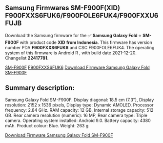 <h2>Samsung Firmwares SM-F900F(XID) F900FXXS6FUK6/F900FOLE6FUK4/F900FXXU6FUJB</h2>
Download the Samsung firmware for the ✅ <strong>Samsung Galaxy Fold </strong> ⭐ <strong>SM-F900F</strong> with product code <strong>XID</strong> <strong> from Indonesia</strong>. This firmware has version number PDA <strong>F900FXXS6FUK6</strong> and CSC F900FOLE6FUK4. The operating system of this firmware is Android R , with build date 2021-12-20. Changelist <strong>22417781</strong>.


[SM-F900F](https://samfirm.shop/samsung/model/SM-F900F)
[F900FXXS6FUK6](https://samfirm.shop/samsung/pda/F900FXXS6FUK6)
[Download Firmware Samsung Galaxy Fold SM-F900F](https://samfirm.shop/samsung/firmware/483558)
<h2>Summary description:</h2>
<p>Samsung Galaxy Fold SM-F900F. Display diagonal: 18.5 cm (7.3"), Display resolution: 2152 x 1536 pixels, Display type: Dynamic AMOLED. Processor frequency: 2.84 GHz. RAM capacity: 12 GB, Internal storage capacity: 512 GB. Rear camera resolution (numeric): 16 MP, Rear camera type: Triple camera. Operating system installed: Android 9.0. Battery capacity: 4380 mAh. Product colour: Blue. Weight: 263 g</p>


[Download Firmware Samsung Galaxy Fold SM-F900F](https://samfirm.shop/samsung/firmware/483558)
